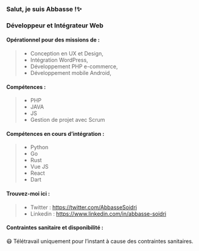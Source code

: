 ### Salut, je suis Abbasse !:sparkles:
### Développeur et Intégrateur Web

#### Opérationnel pour des missions de :
> * Conception en UX et Design,
> *  Intégration WordPress,
> * Développement PHP e-commerce,
> * Développement mobile Android,

#### Compétences :
> * PHP 
> * JAVA
> * JS
> * Gestion de projet avec Scrum

#### Compétences en cours d’intégration :
> * Python
> * Go
> * Rust
> * Vue JS
> * React 
> * Dart 

#### Trouvez-moi ici :
> * Twitter : https://twitter.com/AbbasseSoidri
> * Linkedin : https://www.linkedin.com/in/abbasse-soidri


#### Contraintes sanitaire et disponibilité :

:mask: Télétravail uniquement pour l’instant à cause des contraintes sanitaires. 
